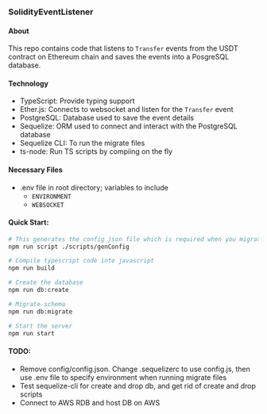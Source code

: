 ### SolidityEventListener

#### About
This repo contains code that listens to `Transfer` events from the USDT contract on Ethereum chain and saves the events into a PosgreSQL database.

#### Technology
- TypeScript: Provide typing support
- Ether.js: Connects to websocket and listen for the `Transfer` event
- PostgreSQL: Database used to save the event details
- Sequelize: ORM used to connect and interact with the PostgreSQL database
- Sequelize CLI: To run the migrate files
- ts-node: Run TS scripts by compiing on the fly

#### Necessary Files
- .env file in root directory; variables to include
  - `ENVIRONMENT`
  - `WEBSOCKET`

#### Quick Start:
```bash
# This generates the config json file which is required when you migrate the schemas to the database
npm run script ./scripts/genConfig

# Compile typescript code into javascript
npm run build

# Create the database
npm run db:create

# Migrate schema
npm run db:migrate

# Start the server
npm run start
```

#### TODO:
- Remove config/config.json. Change .sequelizerc to use config.js, then use .env file to specify environment when running migrate files
- Test sequelize-cli for create and drop db, and get rid of create and drop scripts
- Connect to AWS RDB and host DB on AWS